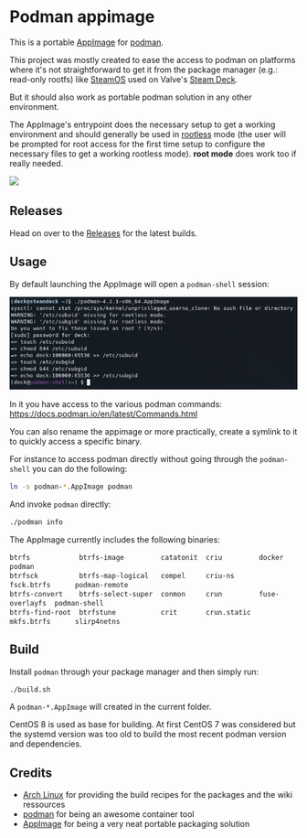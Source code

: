 # Podman appimage

This is a portable [AppImage](https://appimage.org/) for [podman](https://podman.io/).

This project was mostly created to ease the access to podman on platforms where it's not straightforward to get it from the package manager (e.g.: read-only rootfs) like [SteamOS](https://help.steampowered.com/en/faqs/view/1b71-edf2-eb6d-2bb3) used on Valve's [Steam Deck](https://www.steamdeck.com/).

But it should also work as portable podman solution in any other environment.

The AppImage's entrypoint does the necessary setup to get a working environment and should generally be used in [rootless](https://github.com/containers/podman/blob/main/docs/tutorials/rootless_tutorial.md) mode (the user will be prompted for root access for the first time setup to configure the necessary files to get a working rootless mode). **root mode** does work too if really needed.

<img src="https://raw.githubusercontent.com/containers/common/main/logos/podman-logo-full-vert.png" height="200" />

## Releases

Head on over to the [Releases](https://github.com/popsUlfr/podman-appimage/releases) for the latest builds.

## Usage

By default launching the AppImage will open a `podman-shell` session:

![](data/Screenshot_20220908_211807.png)

In it you have access to the various podman commands: https://docs.podman.io/en/latest/Commands.html

You can also rename the appimage or more practically, create a symlink to it to quickly access a specific binary.

For instance to access podman directly without going through the `podman-shell` you can do the following:
```sh
ln -s podman-*.AppImage podman
```
And invoke `podman` directly:
```sh
./podman info
```
The AppImage currently includes the following binaries:
```
btrfs            btrfs-image         catatonit  criu         docker          podman
btrfsck          btrfs-map-logical   compel     criu-ns      fsck.btrfs      podman-remote
btrfs-convert    btrfs-select-super  conmon     crun         fuse-overlayfs  podman-shell
btrfs-find-root  btrfstune           crit       crun.static  mkfs.btrfs      slirp4netns
```

## Build

Install `podman` through your package manager and then simply run:
```sh
./build.sh
```

A `podman-*.AppImage` will created in the current folder.

CentOS 8 is used as base for building. At first CentOS 7 was considered but the systemd version was too old to build the most recent podman version and dependencies.

## Credits

- [Arch Linux](https://archlinux.org/) for providing the build recipes for the packages and the wiki ressources
- [podman](https://github.com/containers/podman) for being an awesome container tool
- [AppImage](https://appimage.org/) for being a very neat portable packaging solution